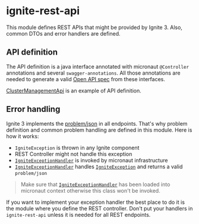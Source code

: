# ignite-rest-api

This module defines REST APIs that might be provided by Ignite 3. Also, common
DTOs and error handlers are defined.

## API definition

The API definition is a java interface annotated with micronaut `@Controller`  
annotations and several `swagger-annotations`. All those annotations are 
needed to generate a valid [Open API spec](https://spec.openapis.org/oas/v3.1.0) from these interfaces.

[ClusterManagementApi](src/main/java/org/apache/ignite/internal/rest/api/cluster/ClusterManagementApi.java) is an example of API definition.

## Error handling

Ignite 3 implements the [problem/json](https://www.rfc-editor.org/rfc/rfc7807.html) in all endpoints. That's why
problem definition and common problem handling are defined in this module. Here is how it works:

- `IgniteException` is thrown in any Ignite component
- REST Controller might not handle this exception 
- [`IgniteExceptionHandler`](src/main/java/org/apache/ignite/internal/rest/exception/handler/IgniteExceptionHandler.java) 
is invoked by micronaut infrastructure
- [`IgniteExceptionHandler`](src/main/java/org/apache/ignite/internal/rest/exception/handler/IgniteExceptionHandler.java)  handles 
[`IgniteException`](../api/src/main/java/org/apache/ignite/lang/IgniteException.java) and returns a valid `problem/json`

> Make sure that [`IgniteExceptionHandler`](src/main/java/org/apache/ignite/internal/rest/exception/handler/IgniteExceptionHandler.java)
> has been loaded into micronaut context otherwise this class won't be invoked.

If you want to implement your exception handler the best place to do it 
is the module where you define the REST controller. Don't put your handlers in
`ignite-rest-api` unless it is needed for all REST endpoints.
